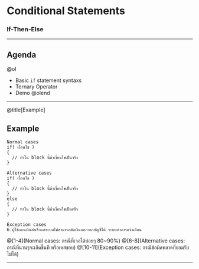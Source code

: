 # Conditional Statements

### If-Then-Else

---

## Agenda

@ol
* Basic `if` statement syntaxs
* Ternary Operator
* Demo
@olend

---

@title[Example]

## Example

```
Normal cases
if( เงื่อนไข )
{
  // ทำใน block นี้ถ้าเงื่อนไขเป็นจริง
}

Alternative cases
if( เงื่อนไข )
{
  // ทำใน block นี้ถ้าเงื่อนไขเป็นจริง
}
else
{
  // ทำใน block นี้ถ้าเงื่อนไขเป็นเท็จ
}

Exception cases
6.ผู้ใช้ถอนเงินสำเร็จแต่ระบบไม่สามารถตัดเงินออกจากบัญชีได้ ระบบทำการแจ้งเตือน
```
@[1-4](Normal cases: กรณีที่เจอได้บ่อยๆ 80~90%)
@[6-8](Alternative cases: กรณีที่นานๆจะเกิดขึ้นที หรือเคสขอบ)
@[10-11](Exception cases: กรณีข้อผิดพลาดที่ยอมรับไม่ได้)

---
